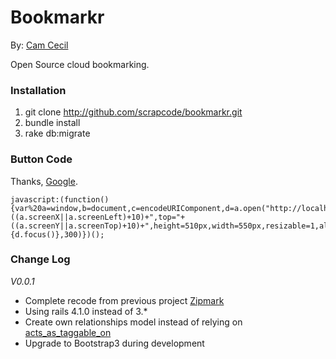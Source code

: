# Bookmarkr
By: [Cam Cecil](http://github.com/scrapcode)

Open Source cloud bookmarking.

### Installation

1. git clone http://github.com/scrapcode/bookmarkr.git
2. bundle install
3. rake db:migrate

### Button Code
Thanks, [Google](http://google.com).

```
javascript:(function(){var%20a=window,b=document,c=encodeURIComponent,d=a.open("http://localhost:3000/marks/new/"+c(b.title)+"/"+c(b.location),"bkmk_popup","left="+((a.screenX||a.screenLeft)+10)+",top="+((a.screenY||a.screenTop)+10)+",height=510px,width=550px,resizable=1,alwaysRaised=1");a.setTimeout(function(){d.focus()},300)})();
```

### Change Log
_V0.0.1_
* Complete recode from previous project [Zipmark](http://github.com/scrapcode/zipmark)
* Using rails 4.1.0 instead of 3.*
* Create own relationships model instead of relying on [acts_as_taggable_on](https://github.com/mbleigh/acts-as-taggable-on)
* Upgrade to Bootstrap3 during development